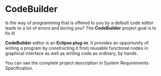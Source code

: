 # CodeBuilder
Is the way of programming that is offered to you by a default code editor leads to a lot of errors and boring you? The __CodeBuilder__ project goal is to fix it!

__CodeBuilder__ editor is an __Eclipse plug-in__. It provides an opportunity of writing a program by constructing it from reusable functional nodes in graphical interface as well as writing code as ordinary, by hands.

You can see the complete project description in System Requirements Specification.
